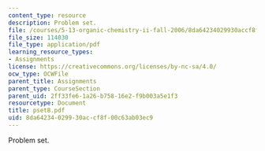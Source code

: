 ```yaml
---
content_type: resource
description: Problem set.
file: /courses/5-13-organic-chemistry-ii-fall-2006/8da64234029930accf8f00c63ab03ec9_pset8.pdf
file_size: 114030
file_type: application/pdf
learning_resource_types:
- Assignments
license: https://creativecommons.org/licenses/by-nc-sa/4.0/
ocw_type: OCWFile
parent_title: Assignments
parent_type: CourseSection
parent_uid: 2ff33fe6-1a26-b758-16e2-f9b003a5e1f3
resourcetype: Document
title: pset8.pdf
uid: 8da64234-0299-30ac-cf8f-00c63ab03ec9
---
```

Problem set.